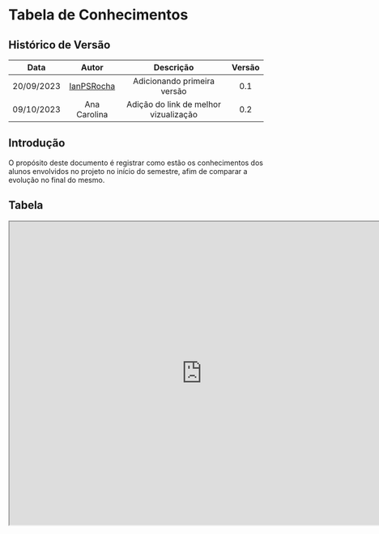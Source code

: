 # Tabela de Conhecimentos

## Histórico de Versão

|Data|Autor|Descrição|Versão|
|:--:|:--:|:---:|:---:|
|20/09/2023|[IanPSRocha](https://github.com/IanPSRocha)|Adicionando primeira versão|0.1|
| 09/10/2023 | Ana Carolina | Adição do link de melhor vizualização | 0.2 |

## Introdução

O propósito deste documento é registrar como estão os conhecimentos dos alunos envolvidos no projeto no início do semestre, afim de comparar a evolução no final do mesmo.

## Tabela

<iframe width="760" height="600" src="https://docs.google.com/spreadsheets/d/e/2PACX-1vSTsuOJbpwp7cUAA29QF4AQZnnYG2bJKvqzfYMYOPvxqItustnW9uurw3JhQPUtcMusr8fPJ8AaQBzj/pubhtml?widget=true&amp;headers=false"></iframe>
